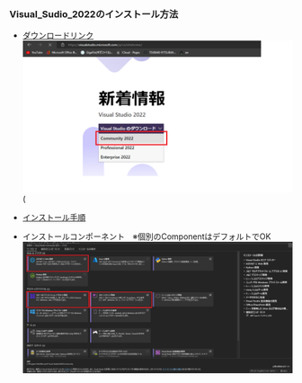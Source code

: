 ### Visual_Sudio_2022のインストール方法
- [ダウンロードリンク](https://visualstudio.microsoft.com/ja/vs/whatsnew/)
![hoge](/Image/visual_studio_2022_download.png)
(
- [インストール手順](https://learn.microsoft.com/ja-jp/visualstudio/install/install-visual-studio?view=vs-2022)

- インストールコンポーネント　※個別のComponentはデフォルトでOK
  ![hoge](/Image/InstallComponent.png)